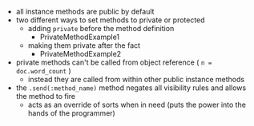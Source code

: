 * all instance methods are public by default
* two different ways to set methods to private or protected
  * adding `private` before the method definition
    * PrivateMethodExample1
  * making them private after the fact
    * PrivateMethodExample2
* private methods can't be called from object reference ( `n = doc.word_count` )
  * instead they are called from within other public instance methods
* the `.send(:method_name)` method negates all visibility rules and allows the method to fire
  * acts as an override of sorts when in need (puts the power into the hands of the programmer)